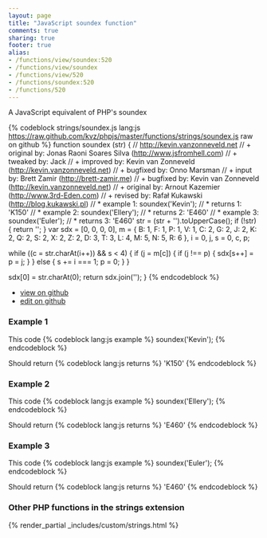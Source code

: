 ```yaml
---
layout: page
title: "JavaScript soundex function"
comments: true
sharing: true
footer: true
alias:
- /functions/view/soundex:520
- /functions/view/soundex
- /functions/view/520
- /functions/soundex:520
- /functions/520
---
```

<!-- Generated by Rakefile:build -->
A JavaScript equivalent of PHP's soundex

{% codeblock strings/soundex.js lang:js https://raw.github.com/kvz/phpjs/master/functions/strings/soundex.js raw on github %}
function soundex (str) {
  // http://kevin.vanzonneveld.net
  // +   original by: Jonas Raoni Soares Silva (http://www.jsfromhell.com)
  // +    tweaked by: Jack
  // +   improved by: Kevin van Zonneveld (http://kevin.vanzonneveld.net)
  // +   bugfixed by: Onno Marsman
  // +      input by: Brett Zamir (http://brett-zamir.me)
  // +   bugfixed by: Kevin van Zonneveld (http://kevin.vanzonneveld.net)
  // +   original by: Arnout Kazemier (http://www.3rd-Eden.com)
  // +    revised by: Rafał Kukawski (http://blog.kukawski.pl)
  // *     example 1: soundex('Kevin');
  // *     returns 1: 'K150'
  // *     example 2: soundex('Ellery');
  // *     returns 2: 'E460'
  // *     example 3: soundex('Euler');
  // *     returns 3: 'E460'
  str = (str + '').toUpperCase();
  if (!str) {
    return '';
  }
  var sdx = [0, 0, 0, 0],
    m = {
      B: 1,
      F: 1,
      P: 1,
      V: 1,
      C: 2,
      G: 2,
      J: 2,
      K: 2,
      Q: 2,
      S: 2,
      X: 2,
      Z: 2,
      D: 3,
      T: 3,
      L: 4,
      M: 5,
      N: 5,
      R: 6
    },
    i = 0,
    j, s = 0,
    c, p;

  while ((c = str.charAt(i++)) && s < 4) {
    if (j = m[c]) {
      if (j !== p) {
        sdx[s++] = p = j;
      }
    } else {
      s += i === 1;
      p = 0;
    }
  }

  sdx[0] = str.charAt(0);
  return sdx.join('');
}
{% endcodeblock %}

 - [view on github](https://github.com/kvz/phpjs/blob/master/functions/strings/soundex.js)
 - [edit on github](https://github.com/kvz/phpjs/edit/master/functions/strings/soundex.js)

### Example 1
This code
{% codeblock lang:js example %}
soundex('Kevin');
{% endcodeblock %}

Should return
{% codeblock lang:js returns %}
'K150'
{% endcodeblock %}

### Example 2
This code
{% codeblock lang:js example %}
soundex('Ellery');
{% endcodeblock %}

Should return
{% codeblock lang:js returns %}
'E460'
{% endcodeblock %}

### Example 3
This code
{% codeblock lang:js example %}
soundex('Euler');
{% endcodeblock %}

Should return
{% codeblock lang:js returns %}
'E460'
{% endcodeblock %}


### Other PHP functions in the strings extension
{% render_partial _includes/custom/strings.html %}
